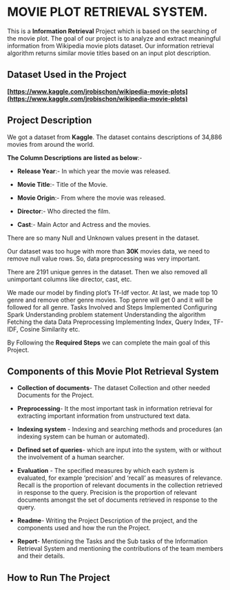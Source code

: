 # MOVIE PLOT RETRIEVAL SYSTEM.

This is a **Information Retrieval** Project which is based on the searching of the movie plot. The goal of our project is to analyze and extract meaningful information from Wikipedia movie plots dataset. Our information retrieval algorithm returns similar movie titles based on an input plot description.


## Dataset Used in the Project

 **[https://www.kaggle.com/jrobischon/wikipedia-movie-plots](https://www.kaggle.com/jrobischon/wikipedia-movie-plots)**

## Project  Description


We got a dataset from **Kaggle**. The dataset contains descriptions of 34,886 movies from around the world.

**The Column Descriptions are listed as below**:-

-   **Release Year**:- In which year the movie was released.
    
-   **Movie Title**:- Title of the Movie.
    
-   **Movie Origin**:- From where the movie was released.
    
-   **Director**:- Who directed the film.
    
-   **Cast**:- Main Actor and Actress and the movies.
    
There are so many Null and Unknown values present in the dataset.

Our dataset was too huge with more than **30K** movies data, we need to remove 		   null 	value rows. So, data preprocessing was very important.

There are 2191 unique genres in the dataset. Then we also removed all unimportant columns like director, cast, etc.

We made our model by finding plot’s Tf-Idf vector. At last, we made top 10 genre and remove other genre movies.  Top genre will get 0 and it will be followed for all genre. Tasks Involved and Steps Implemented Configuring Spark Understanding problem statement Understanding the algorithm Fetching the data Data Preprocessing Implementing Index, Query Index, TF-IDF, Cosine Similarity etc.

By Following the  **Required Steps** we can complete the main goal of this Project.


## Components of this Movie Plot Retrieval System

 
 - **Collection of documents**- The dataset Collection and other needed Documents for the Project.

- **Preprocessing**- It the most important task in information retrieval for extracting important information from unstructured text data.

- **Indexing system** - Indexing and searching methods and procedures (an indexing system can be human or automated).

 - **Defined set of queries**- which are input into the system, with or without the involvement of a human searcher.
 
 - **Evaluation** - The specified measures by which each system is evaluated, for example ‘precision’ and ‘recall’ as measures of relevance. Recall is the proportion of relevant documents in the collection retrieved in response to the query. Precision is the proportion of relevant documents amongst the set of documents retrieved in response to the query.
 
 - **Readme**-  Writing the Project Description of the project, and the components used and how the run the Project.

 - **Report**- Mentioning the  Tasks and the Sub tasks of the Information Retrieval System and mentioning the contributions of the team members and their details.

## How to Run The Project
